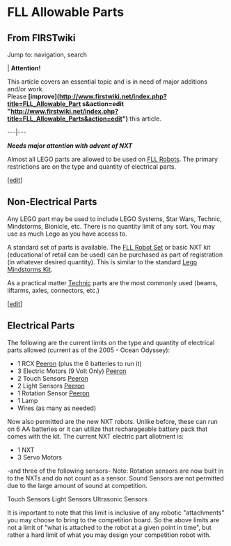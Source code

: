 # FLL Allowable Parts

## From FIRSTwiki

Jump to: navigation, search

| **Attention!**

This article covers an essential topic and is in need of major additions and/or work.<br>
Please **[improve](http://www.firstwiki.net/index.php?title=FLL_Allowable_Part
s&action=edit "http://www.firstwiki.net/index.php?title=FLL_Allowable_Parts&action=edit")** this article.

---|---

*****Needs major attention with advent of NXT*****

Almost all LEGO parts are allowed to be used on [FLL Robots](Robot_%28FLL%29 "Robot \(FLL\)"). The primary restrictions are on the type and quantity of electrical parts.

[[edit](/index.php?title=FLL_Allowable_Parts&action=edit&section=1 "Edit
section: Non-Electrical Parts")]

## Non-Electrical Parts

Any LEGO part may be used to include LEGO Systems, Star Wars, Technic, Mindstorms, Bionicle, etc. There is no quantity limit of any sort. You may use as much Lego as you have access to.

A standard set of parts is available. The [FLL Robot Set](FLL_Robot_Set "FLL Robot Set") or basic NXT kit (educational of retail can be used) can be purchased as part of registration (in whatever desired quantity). This is similar to the standard [Lego Mindstorms Kit](/index.php?title=Lego_Mindstorms_Kit&action=edit "Lego Mindstorms Kit").

As a practical matter [Technic](/index.php?title=Lego_technic&action=edit "Lego technic") parts are the most commonly used (beams, liftarms, axles, connectors, etc.)

[[edit](/index.php?title=FLL_Allowable_Parts&action=edit&section=2 "Edit
section: Electrical Parts")]

## Electrical Parts

The following are the current limits on the type and quantity of electrical parts allowed (current as of the 2005 - Ocean Odyssey):

- 1 RCX [Peeron](http://peeron.com/inv/parts/884 "http://peeron.com/inv/parts/884") (plus the 6 batteries to run it)
- 3 Electric Motors (9 Volt Only) [Peeron](http://peeron.com/inv/parts/71427c01 "http://peeron.com/inv/parts/71427c01")
- 2 Touch Sensors [Peeron](http://peeron.com/inv/parts/879 "http://peeron.com/inv/parts/879")
- 2 Light Sensors [Peeron](http://peeron.com/inv/parts/2982c01 "http://peeron.com/inv/parts/2982c01")
- 1 Rotation Sensor [Peeron](http://peeron.com/inv/parts/2977c01 "http://peeron.com/inv/parts/2977c01")
- 1 Lamp
- Wires (as many as needed)

Now also permitted are the new NXT robots. Unlike before, these can run on 6 AA batteries or it can utilize that recharageable battery pack that comes with the kit. The current NXT electric part allotment is:

- 1 NXT
- 3 Servo Motors

-and three of the following sensors- Note: Rotation sensors are now built in to the NXTs and do not count as a sensor. Sound Sensors are not permitted due to the large amount of sound at competition.

Touch Sensors Light Sensors Ultrasonic Sensors

It is important to note that this limit is inclusive of any robotic "attachments" you may choose to bring to the competition board. So the above limits are not a limit of "what is attached to the robot at a given point in time", but rather a hard limit of what you may design your competition robot with.
